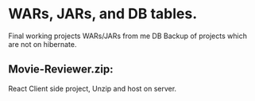 # WARs, JARs, and DB tables.

Final working projects WARs/JARs from me
DB Backup of projects which are not on hibernate.

## Movie-Reviewer.zip:

React Client side project,
Unzip and host on server.
